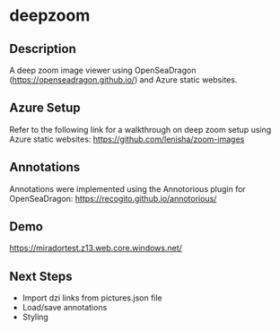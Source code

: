 # deepzoom
## Description
A deep zoom image viewer using OpenSeaDragon (https://openseadragon.github.io/) and Azure static websites.


## Azure Setup
Refer to the following link for a walkthrough on deep zoom setup using Azure static websites: https://github.com/lenisha/zoom-images

## Annotations
Annotations were implemented using the Annotorious plugin for OpenSeaDragon: https://recogito.github.io/annotorious/

## Demo
https://miradortest.z13.web.core.windows.net/

## Next Steps
- Import dzi links from pictures.json file
- Load/save annotations
- Styling
